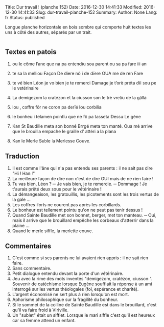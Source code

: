 Title: Dur travail ! (planche 152)
Date: 2016-12-30 14:41:33
Modified: 2016-12-30 14:41:33
Slug: dur-travail-planche-152
Summary: 
Author: None
Lang: fr
Status: published

Longue planche horizontale en bois sombre qui comporte huit textes les uns à côté des autres, séparés par un trait.

<figure class="image-block" style="float: center;">
  <img alt="" src="{static}/images/planche_152-2.png">
  <figcaption style="max-width: 830px"></figcaption>
</figure>

## Textes en patois
1.	ou  le  côme  l’ane  que  na  pa  entendïu  sou  parent  ou  sa  pa  fare  iii an

2.	te  sa  la  melliou  Façon  De  diere  nô  i  de  dïere  OUA  me  de  ren  Fare

3.	te  vé  bien  Léon  je  vo  bien  je  te  remerci  Damage  je  t’orè  préta  dïi  sou  pe  le  vetérinaire

4.	La  demigezom  la  cratézon  et  la  ciusson  son  le  trè  vretïu  de  la  gâllà

5.	lou , coffre fôr  ne  coron  pa  derïé  lou  corbilia

6.	le  bonheu  i  telamen  pointïu  que  ne  fô  pa  tasseta  Dessu  			 Le  gène

7.	Kan  St Baudille  meta  son  bonné  Brrgé  meta  ton  manté. Oua  mé  arrive  que  le  brouilla  empache  le  graille  d’ attéri  a  la  plana

8.	Kan  le  Merle  Suble  la  Merlesse  Couve.

## Traduction
1.	Il est comme l'âne qui n'a pas entendu ses parents : il ne sait pas dire "Hi ! Han !"
2.	La meilleure façon de dire non c'est de dire OUI mais de ne rien faire !
3.	Tu vas bien, Léon ?
─  Je vais bien, je te remercie.
─  Dommage !  Je t'aurais prêté deux sous pour le vétérinaire !
4.	La démangeaison, les gratouillis,  les picotements sont les trois vertus de la gale ...
5.	Les coffres-forts ne courent pas après les corbillards.
6.	Le bonheur est tellement pointu qu'on ne peut pas tenir dessus !
7.	Quand Sainte Baudille met son bonnet, berger, met ton manteau.
─  Oui, mais il arrive que le brouillard empêche les corbeaux d'atterrir dans la plaine ...
8.	Quand le merle siffle, la merlette couve.

## Commentaires
1.	C'est comme si ses parents ne lui avaient rien appris : il ne sait rien faire.
2.	Sans commentaire.
3.	Petit dialogue entendu devant la porte d'un vétérinaire.
4.	Jeu avec la rime des mots  inventés "demigezom,  cratézon, ciusson ". Souvenir de catéchisme lorsque Eugène soufflait la réponse à un ami interrogé sur les vertus théologales (foi, espérance et charité).
5.	L'argent économisé ne sert plus à rien lorsqu'on est mort.
6.	Aphorisme philosophique sur la fragilité du bonheur.
7.	Si le sommet de la colline de Sainte Baudille est dans le brouillard, c'est qu'il va faire froid à Viriville.
8.	Un "sublet" était  un sifflet. Lorsque le mari siffle c'est qu'il est heureux car sa femme attend un enfant.


